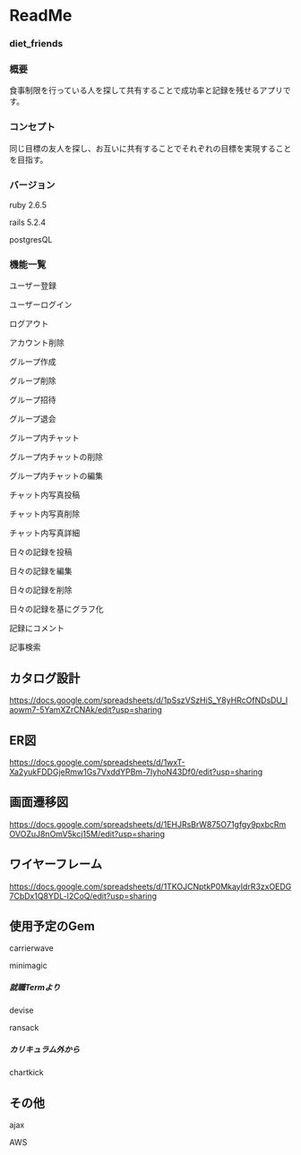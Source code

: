 # ReadMe
### diet_friends
### 概要
食事制限を行っている人を探して共有することで成功率と記録を残せるアプリです。
### コンセプト
同じ目標の友人を探し、お互いに共有することでそれぞれの目標を実現することを目指す。
### バージョン
ruby 2.6.5

rails 5.2.4

postgresQL
### 機能一覧
ユーザー登録

ユーザーログイン

ログアウト

アカウント削除

グループ作成

グループ削除

グループ招待

グループ退会

グループ内チャット

グループ内チャットの削除

グループ内チャットの編集

チャット内写真投稿

チャット内写真削除

チャット内写真詳細

日々の記録を投稿

日々の記録を編集

日々の記録を削除

日々の記録を基にグラフ化

記録にコメント

記事検索
## カタログ設計
https://docs.google.com/spreadsheets/d/1pSszVSzHiS_Y8yHRcOfNDsDU_Iaowm7-5YamXZrCNAk/edit?usp=sharing
## ER図
https://docs.google.com/spreadsheets/d/1wxT-Xa2yukFDDGjeRmw1Gs7VxddYPBm-7IyhoN43Df0/edit?usp=sharing
## 画面遷移図
https://docs.google.com/spreadsheets/d/1EHJRsBrW875O71gfgy9pxbcRmOVOZuJ8nOmV5kcj15M/edit?usp=sharing
## ワイヤーフレーム
https://docs.google.com/spreadsheets/d/1TKOJCNptkP0MkayIdrR3zxOEDG7CbDx1Q8YDL-l2CoQ/edit?usp=sharing
## 使用予定のGem
carrierwave

minimagic

##### 就職Termより
devise

ransack

##### カリキュラム外から
chartkick
## その他
ajax

AWS
